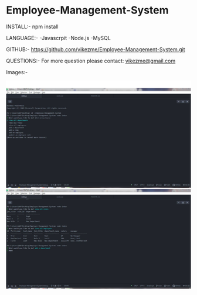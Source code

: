 # Employee-Management-System


INSTALL:-
npm install


LANGUAGE:-
-Javascrpit
-Node.js
-MySQL


GITHUB:-
https://github.com/vikezme/Employee-Management-System.git


QUESTIONS:-
For more question please contact: vikezme@gmail.com

Images:-

<img src="screenshot1.jpg" alt="screenshot">
<img src="screenshot2.jpg" alt="screenshot">
